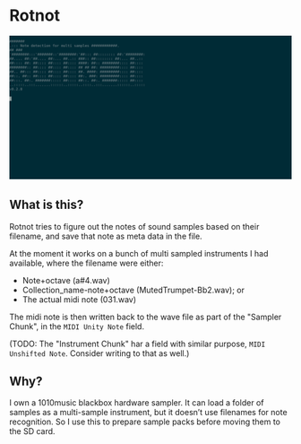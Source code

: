 # Rotnot

![Screencast of rotnot](screens/screen_0.2.0.svg)

## What is this?
Rotnot tries to figure out the notes of sound samples based on their filename, and save that note as meta data in the file.

At the moment it works on a bunch of multi sampled instruments I had available, where the filename were either:
- Note+octave (a#4.wav)
- Collection_name-note+octave (MutedTrumpet-Bb2.wav); or
- The actual midi note (031.wav)

The midi note is then written back to the wave file as part of the "Sampler Chunk", in the `MIDI Unity Note` field.

(TODO: The "Instrument Chunk" har a field with similar purpose, `MIDI Unshifted Note`. Consider writing to that as well.)

## Why?
I own a 1010music blackbox hardware sampler. It can load a folder of samples as a multi-sample instrument, but it doesn’t use filenames for note recognition. So I use this to prepare sample packs before moving them to the SD card.
